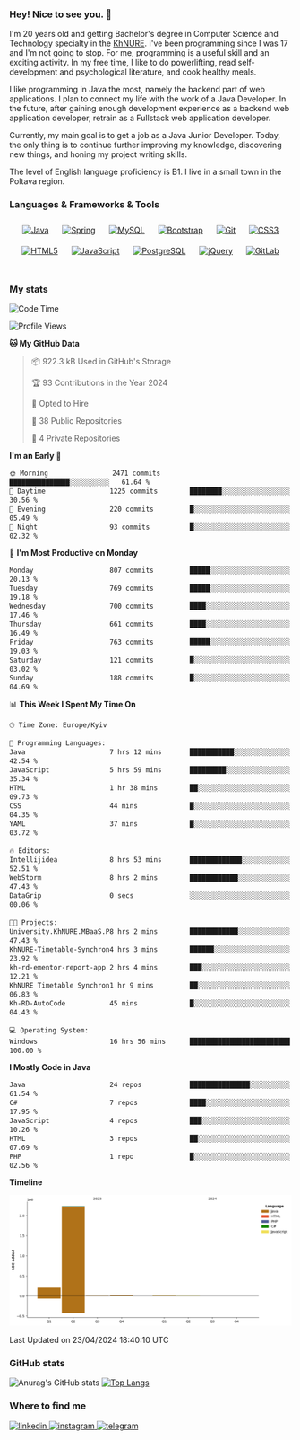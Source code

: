 ### Hey! Nice to see you. 👋

I'm 20 years old and getting Bachelor's degree in Computer Science and Technology
specialty in the [KhNURE][1]. I've been programming since I was 17 and I'm not going
to stop. For me, programming is a useful skill and an exciting activity. In my free
time, I like to do powerlifting, read self-development and psychological literature,
and cook healthy meals.

I like programming in Java the most, namely the backend part of web applications.
I plan to connect my life with the work of a Java Developer. In the future, after 
gaining enough development experience as a backend web application developer, 
retrain as a Fullstack web application developer. 

Currently, my main goal is to get a job as a Java Junior Developer. 
Today, the only thing is to continue further improving my knowledge, discovering 
new things, and honing my project writing skills.

The level of English language proficiency is B1. I live in a small town in the
Poltava region.

### Languages & Frameworks & Tools
<div align="center">  
<a href="https://www.java.com/" target="_blank"><img style="margin: 10px" src="https://profilinator.rishav.dev/skills-assets/java-original-wordmark.svg" alt="Java" height="50" /></a>
<a href="https://docs.spring.io/spring-framework/docs/3.0.x/reference/expressions.html#:~:text=The%20Spring%20Expression%20Language%20(SpEL,and%20basic%20string%20templating%20functionality." target="_blank"><img style="margin: 10px" src="https://profilinator.rishav.dev/skills-assets/springio-icon.svg" alt="Spring" height="50" /></a>
<a href="https://www.mysql.com/" target="_blank"><img style="margin: 10px" src="https://profilinator.rishav.dev/skills-assets/mysql-original-wordmark.svg" alt="MySQL" height="50" /></a>
<a href="https://getbootstrap.com/docs/3.4/javascript/" target="_blank"><img style="margin: 10px" src="https://profilinator.rishav.dev/skills-assets/bootstrap-plain.svg" alt="Bootstrap" height="50" /></a>  
<a href="https://github.com/" target="_blank"><img style="margin: 10px" src="https://profilinator.rishav.dev/skills-assets/git-scm-icon.svg" alt="Git" height="50" /></a>
<a href="https://www.w3schools.com/css/" target="_blank"><img style="margin: 10px" src="https://profilinator.rishav.dev/skills-assets/css3-original-wordmark.svg" alt="CSS3" height="50" /></a>  
<a href="https://en.wikipedia.org/wiki/HTML5" target="_blank"><img style="margin: 10px" src="https://profilinator.rishav.dev/skills-assets/html5-original-wordmark.svg" alt="HTML5" height="50" /></a>  
<a href="https://www.javascript.com/" target="_blank"><img style="margin: 10px" src="https://profilinator.rishav.dev/skills-assets/javascript-original.svg" alt="JavaScript" height="50" /></a>  
<a href="https://www.postgresql.org/" target="_blank"><img style="margin: 10px" src="https://profilinator.rishav.dev/skills-assets/postgresql-original-wordmark.svg" alt="PostgreSQL" height="50" /></a>  
<a href="https://jquery.com/" target="_blank"><img style="margin: 10px" src="https://profilinator.rishav.dev/skills-assets/jquery.png" alt="jQuery" height="50" /></a>
<a href="https://about.gitlab.com/" target="_blank"><img style="margin: 10px" src="https://profilinator.rishav.dev/skills-assets/gitlab.svg" alt="GitLab" height="50" /></a>  
</div>  

<br/>  

### My stats 

<!--START_SECTION:waka-->
![Code Time](http://img.shields.io/badge/Code%20Time-934%20hrs%2050%20mins-blue)

![Profile Views](http://img.shields.io/badge/Profile%20Views-6-blue)

**🐱 My GitHub Data** 

> 📦 922.3 kB Used in GitHub's Storage 
 > 
> 🏆 93 Contributions in the Year 2024
 > 
> 💼 Opted to Hire
 > 
> 📜 38 Public Repositories 
 > 
> 🔑 4 Private Repositories 
 > 
**I'm an Early 🐤** 

```text
🌞 Morning                2471 commits        ███████████████░░░░░░░░░░   61.64 % 
🌆 Daytime                1225 commits        ████████░░░░░░░░░░░░░░░░░   30.56 % 
🌃 Evening                220 commits         █░░░░░░░░░░░░░░░░░░░░░░░░   05.49 % 
🌙 Night                  93 commits          █░░░░░░░░░░░░░░░░░░░░░░░░   02.32 % 
```
📅 **I'm Most Productive on Monday** 

```text
Monday                   807 commits         █████░░░░░░░░░░░░░░░░░░░░   20.13 % 
Tuesday                  769 commits         █████░░░░░░░░░░░░░░░░░░░░   19.18 % 
Wednesday                700 commits         ████░░░░░░░░░░░░░░░░░░░░░   17.46 % 
Thursday                 661 commits         ████░░░░░░░░░░░░░░░░░░░░░   16.49 % 
Friday                   763 commits         █████░░░░░░░░░░░░░░░░░░░░   19.03 % 
Saturday                 121 commits         █░░░░░░░░░░░░░░░░░░░░░░░░   03.02 % 
Sunday                   188 commits         █░░░░░░░░░░░░░░░░░░░░░░░░   04.69 % 
```


📊 **This Week I Spent My Time On** 

```text
🕑︎ Time Zone: Europe/Kyiv

💬 Programming Languages: 
Java                     7 hrs 12 mins       ███████████░░░░░░░░░░░░░░   42.54 % 
JavaScript               5 hrs 59 mins       █████████░░░░░░░░░░░░░░░░   35.34 % 
HTML                     1 hr 38 mins        ██░░░░░░░░░░░░░░░░░░░░░░░   09.73 % 
CSS                      44 mins             █░░░░░░░░░░░░░░░░░░░░░░░░   04.35 % 
YAML                     37 mins             █░░░░░░░░░░░░░░░░░░░░░░░░   03.72 % 

🔥 Editors: 
Intellijidea             8 hrs 53 mins       █████████████░░░░░░░░░░░░   52.51 % 
WebStorm                 8 hrs 2 mins        ████████████░░░░░░░░░░░░░   47.43 % 
DataGrip                 0 secs              ░░░░░░░░░░░░░░░░░░░░░░░░░   00.06 % 

🐱‍💻 Projects: 
University.KhNURE.MBaaS.P8 hrs 2 mins        ████████████░░░░░░░░░░░░░   47.43 % 
KhNURE-Timetable-Synchron4 hrs 3 mins        ██████░░░░░░░░░░░░░░░░░░░   23.92 % 
kh-rd-ementor-report-app 2 hrs 4 mins        ███░░░░░░░░░░░░░░░░░░░░░░   12.21 % 
KhNURE Timetable Synchron1 hr 9 mins         ██░░░░░░░░░░░░░░░░░░░░░░░   06.83 % 
Kh-RD-AutoCode           45 mins             █░░░░░░░░░░░░░░░░░░░░░░░░   04.43 % 

💻 Operating System: 
Windows                  16 hrs 56 mins      █████████████████████████   100.00 % 
```

**I Mostly Code in Java** 

```text
Java                     24 repos            ███████████████░░░░░░░░░░   61.54 % 
C#                       7 repos             ████░░░░░░░░░░░░░░░░░░░░░   17.95 % 
JavaScript               4 repos             ███░░░░░░░░░░░░░░░░░░░░░░   10.26 % 
HTML                     3 repos             ██░░░░░░░░░░░░░░░░░░░░░░░   07.69 % 
PHP                      1 repo              █░░░░░░░░░░░░░░░░░░░░░░░░   02.56 % 
```



**Timeline**

![Lines of Code chart](https://raw.githubusercontent.com/StasonMendelso/StasonMendelso/main/assets/bar_graph.png)


 Last Updated on 23/04/2024 18:40:10 UTC
<!--END_SECTION:waka-->

### GitHub stats
![Anurag's GitHub stats](https://github-readme-stats-sigma-five.vercel.app/api?username=stasonMendelso&show_icons=true&theme=transparent)
[![Top Langs](https://github-readme-stats-sigma-five.vercel.app/api/top-langs/?username=stasonMendelso)](https://github.com/stasonMendelso/github-readme-stats)
### Where to find me

<div align="start">
<a href="https://linkedin.com/in/stanislav-hlova-0b2a00265/" target="_blank">
<img src=https://img.shields.io/badge/linkedin-%231E77B5.svg?&style=for-the-badge&logo=linkedin&logoColor=white alt=linkedin style="margin-bottom: 5px;" />
</a>
<a href="https://instagram.com/stasonMendelson" target="_blank">
<img src=https://img.shields.io/badge/instagram-%23000000.svg?&style=for-the-badge&logo=instagram&logoColor=white alt=instagram style="margin-bottom: 5px;" />
</a> 
<a href="https://t.me/Stason_Mendelson" target="_blank">
<img src=https://img.shields.io/badge/telegram-%231E77B5.svg?&style=for-the-badge&logo=telegram&logoColor=white alt=telegram style="margin-bottom: 5px;" />
</a>  
</div>  

[1]:[https://nure.ua/en/]

